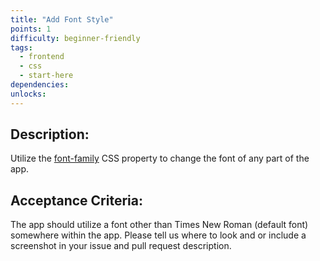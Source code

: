 ```yaml
---
title: "Add Font Style"
points: 1
difficulty: beginner-friendly
tags:
  - frontend
  - css
  - start-here
dependencies:
unlocks:
---
```


## Description:

Utilize the [font-family](https://developer.mozilla.org/en-US/docs/Web/CSS/font-family) CSS property to change the font of any part of the app.

## Acceptance Criteria:

The app should utilize a font other than Times New Roman (default font) somewhere within the app. Please tell us where to look and or include a screenshot in your issue and pull request description.
